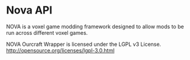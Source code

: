 Nova API
========
NOVA is a voxel game modding framework designed to allow mods to be run across different voxel games.

NOVA Ourcraft Wrapper is licensed under the LGPL v3 License.
http://opensource.org/licenses/lgpl-3.0.html
